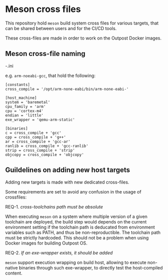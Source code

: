 <!--
SPDX-FileCopyrightText: 2024 Ledger SAS

SPDX-License-Identifier: Apache-2.0
-->

# Meson cross files

This repository hold `meson` build system cross files for various targets, that can be shared between users
and for the CI/CD tools.

These cross-files are made in order to work on the Outpost Docker images.

## Meson cross-file naming

<arch-triplet>-<toolchainname>.ini

e.g.
`arm-noeabi-gcc`, that hold the following:

```
[constants]
cross_compile = '/opt/arm-none-eabi/bin/arm-none-eabi-'

[host_machine]
system = 'baremetal'
cpu_family = 'arm'
cpu = 'cortex-m4'
endian = 'little'
exe_wrapper = 'qemu-arm-static'

[binaries]
c = cross_compile + 'gcc'
cpp = cross_compile + 'g++'
ar = cross_compile + 'gcc-ar'
ranlib = cross_compile + 'gcc-ranlib'
strip = cross_compile + 'strip'
objcopy = cross_compile + 'objcopy'
```

## Guildelines on adding new host targets

Adding new targets is made with new dedicated cross-files.

Some requirements are set to avoid any confusion in the usage of crossfiles:

REQ-1. *cross-toolchains path must be absolute*

When executing `meson` on a system where multiple version of a given toolchain
are deployed, the build step would depends on the current environment setting if
the toolchain path is deducated from environment variables such as PATH, and thus
be non-reproductible. The toolchain path must be strictly hardcoded. This should
not be a problem when using Docker images for building Outpost OS.

REQ-2. *If an exe-wrapper exists, it should be added*

`meson` support execution wrapping on build host, allowing to execute non-native
binaries through such exe-wrapper, to directly test the host-compiled content.

